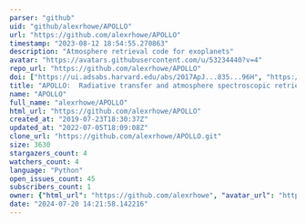 ```yaml
---
parser: "github"
uid: "github/alexrhowe/APOLLO"
url: "https://github.com/alexrhowe/APOLLO"
timestamp: "2023-08-12 18:54:55.270863"
description: "Atmosphere retrieval code for exoplanets"
avatar: "https://avatars.githubusercontent.com/u/53234440?v=4"
repo_url: "https://github.com/alexrhowe/APOLLO"
doi: ["https://ui.adsabs.harvard.edu/abs/2017ApJ...835...96H", "https://ui.adsabs.harvard.edu/abs/2023ascl.soft07058H/abstract"]
title: "APOLLO:  Radiative transfer and atmosphere spectroscopic retrieval for exoplanets"
name: "APOLLO"
full_name: "alexrhowe/APOLLO"
html_url: "https://github.com/alexrhowe/APOLLO"
created_at: "2019-07-23T18:30:37Z"
updated_at: "2022-07-05T18:09:08Z"
clone_url: "https://github.com/alexrhowe/APOLLO.git"
size: 3630
stargazers_count: 4
watchers_count: 4
language: "Python"
open_issues_count: 45
subscribers_count: 1
owner: {"html_url": "https://github.com/alexrhowe", "avatar_url": "https://avatars.githubusercontent.com/u/53234440?v=4", "login": "alexrhowe", "type": "User"}
date: "2024-07-20 14:21:58.142216"
---
```

